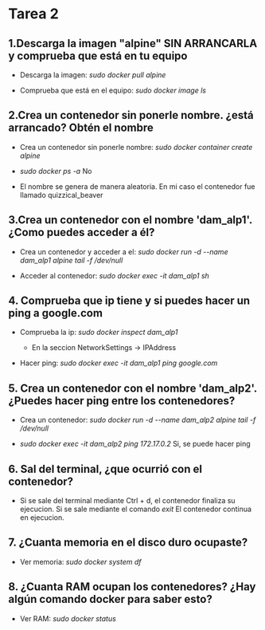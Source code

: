# Tarea 2

## 1.Descarga la imagen "alpine" SIN ARRANCARLA y comprueba que está en tu equipo

- Descarga la imagen: *sudo docker pull alpine*

- Comprueba que está en el equipo: *sudo docker image ls*

## 2.Crea un contenedor sin ponerle nombre. ¿está arrancado? Obtén el nombre

- Crea un contenedor sin ponerle nombre: *sudo docker container create alpine*

- *sudo docker ps -a* No

- El nombre se genera de manera aleatoria. En mi caso el contenedor fue llamado quizzical_beaver

## 3.Crea un contenedor con el nombre 'dam_alp1'. ¿Como puedes acceder a él?

- Crea un contenedor y acceder a el: *sudo docker run -d --name dam_alp1 alpine tail -f /dev/null*

- Acceder al contenedor: *sudo docker exec -it dam_alp1 sh*

## 4. Comprueba que ip tiene y si puedes hacer un ping a google.com

- Comprueba la ip: *sudo docker inspect dam_alp1*

    - En la seccion NetworkSettings -> IPAddress

- Hacer ping: *sudo docker exec -it dam_alp1 ping google.com*

## 5. Crea un contenedor con el nombre 'dam_alp2'. ¿Puedes hacer ping entre los contenedores?

- Crea un contenedor: *sudo docker run -d --name dam_alp2 alpine tail -f /dev/null*

- *sudo docker exec -it dam_alp2 ping 172.17.0.2* Si, se puede hacer ping

## 6. Sal del terminal, ¿que ocurrió con el contenedor?

- Si se sale del terminal mediante Ctrl + d, el contenedor finaliza su ejecucion. Si se sale mediante el comando *exit* El contenedor continua en ejecucion.

## 7. ¿Cuanta memoria en el disco duro ocupaste?

- Ver memoria: *sudo docker system df*

## 8. ¿Cuanta RAM ocupan los contenedores? ¿Hay algún comando docker para saber esto?

- Ver RAM: *sudo docker status*

